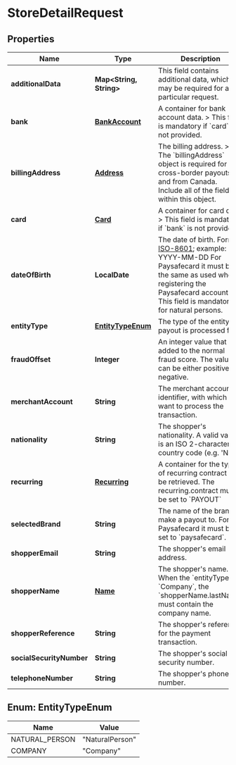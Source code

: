 

# StoreDetailRequest


## Properties

| Name | Type | Description | Notes |
|------------ | ------------- | ------------- | -------------|
|**additionalData** | **Map&lt;String, String&gt;** | This field contains additional data, which may be required for a particular request. |  [optional] |
|**bank** | [**BankAccount**](BankAccount.md) | A container for bank account data. &gt; This field is mandatory if &#x60;card&#x60; is not provided. |  [optional] |
|**billingAddress** | [**Address**](Address.md) | The billing address.  &gt; The &#x60;billingAddress&#x60; object is required for cross-border payouts to and from Canada. Include all of the fields within this object. |  [optional] |
|**card** | [**Card**](Card.md) | A container for card data. &gt; This field is mandatory if &#x60;bank&#x60; is not provided. |  [optional] |
|**dateOfBirth** | **LocalDate** | The date of birth. Format: [ISO-8601](https://www.w3.org/TR/NOTE-datetime); example: YYYY-MM-DD For Paysafecard it must be the same as used when registering the Paysafecard account. &gt; This field is mandatory for natural persons. |  |
|**entityType** | [**EntityTypeEnum**](#EntityTypeEnum) | The type of the entity the payout is processed for. |  |
|**fraudOffset** | **Integer** | An integer value that is added to the normal fraud score. The value can be either positive or negative. |  [optional] |
|**merchantAccount** | **String** | The merchant account identifier, with which you want to process the transaction. |  |
|**nationality** | **String** | The shopper&#39;s nationality.  A valid value is an ISO 2-character country code (e.g. &#39;NL&#39;). |  |
|**recurring** | [**Recurring**](Recurring.md) | A container for the type of recurring contract to be retrieved.  The recurring.contract must be set to &#x60;PAYOUT&#x60; |  |
|**selectedBrand** | **String** | The name of the brand to make a payout to.  For Paysafecard it must be set to &#x60;paysafecard&#x60;. |  [optional] |
|**shopperEmail** | **String** | The shopper&#39;s email address. |  |
|**shopperName** | [**Name**](Name.md) | The shopper&#39;s name.  When the &#x60;entityType&#x60; is &#x60;Company&#x60;, the &#x60;shopperName.lastName&#x60; must contain the company name. |  [optional] |
|**shopperReference** | **String** | The shopper&#39;s reference for the payment transaction. |  |
|**socialSecurityNumber** | **String** | The shopper&#39;s social security number. |  [optional] |
|**telephoneNumber** | **String** | The shopper&#39;s phone number. |  [optional] |



## Enum: EntityTypeEnum

| Name | Value |
|---- | -----|
| NATURAL_PERSON | &quot;NaturalPerson&quot; |
| COMPANY | &quot;Company&quot; |



